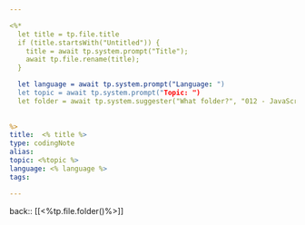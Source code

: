 ```yaml
---

<%*
  let title = tp.file.title
  if (title.startsWith("Untitled")) {
    title = await tp.system.prompt("Title");
    await tp.file.rename(title);
  } 

  let language = await tp.system.prompt("Language: ")
  let topic = await tp.system.prompt("Topic: ")
  let folder = await tp.system.suggester("What folder?", "012 - JavaScript")
  
  
%>
title:  <% title %>
type: codingNote
alias:
topic: <%topic %> 
language: <% language %>
tags: 

---
```

back:: [[<%tp.file.folder()%>]]


